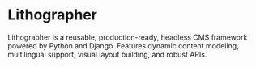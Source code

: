 # Lithographer
Lithographer is a reusable, production-ready, headless CMS framework powered by Python and Django. Features dynamic content modeling, multilingual support, visual layout building, and robust APIs.
